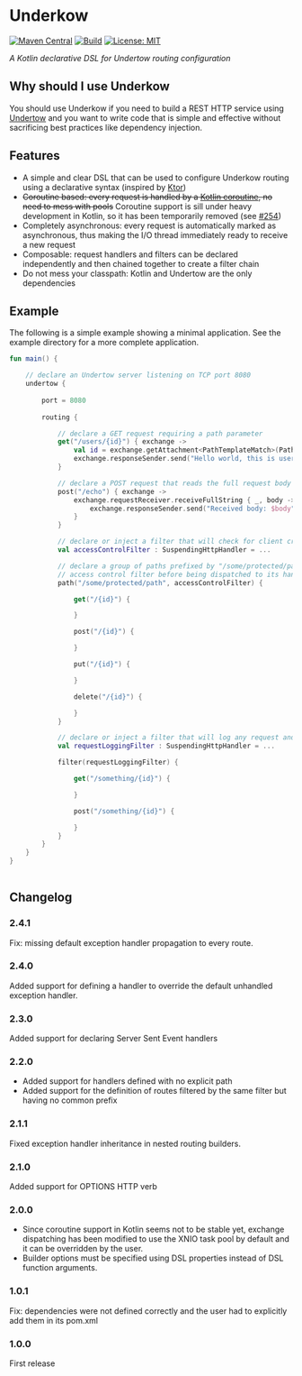# Underkow

[![Maven Central](https://maven-badges.herokuapp.com/maven-central/io.github.xstefanox/underkow/badge.svg)](https://search.maven.org/search?q=a:underkow)
[![Build](https://github.com/xstefanox/underkow/actions/workflows/build.yml/badge.svg)](https://github.com/xstefanox/underkow/actions/workflows/build.yml)
[![License: MIT](https://img.shields.io/badge/License-MIT-informational.svg)](https://opensource.org/licenses/MIT)

_A Kotlin declarative DSL for Undertow routing configuration_

## Why should I use Underkow

You should use Underkow if you need to build a REST HTTP service using [Undertow](http://undertow.io/) and you want to
write code that is simple and effective without sacrificing best practices like dependency injection. 

## Features

* A simple and clear DSL that can be used to configure Underkow routing using a declarative syntax (inspired by [Ktor](https://ktor.io/))
* ~~Coroutine based: every request is handled by a [Kotlin coroutine](https://kotlinlang.org/docs/reference/coroutines-overview.html), no need to mess with pools~~ Coroutine support is sill under heavy development in Kotlin, so it has been temporarily removed (see [#254](https://github.com/Kotlin/kotlinx.coroutines/issues/254))
* Completely asynchronous: every request is automatically marked as asynchronous, thus making the I/O thread immediately ready to receive a new request
* Composable: request handlers and filters can be declared independently and then chained together to create a filter chain
* Do not mess your classpath: Kotlin and Undertow are the only dependencies

## Example

The following is a simple example showing a minimal application. See the example directory for a more complete application.

```kotlin
fun main() {

    // declare an Undertow server listening on TCP port 8080
    undertow {
    
        port = 8080
        
        routing {

            // declare a GET request requiring a path parameter
            get("/users/{id}") { exchange ->
                val id = exchange.getAttachment<PathTemplateMatch>(PathTemplateMatch.ATTACHMENT_KEY).parameters["id"]
                exchange.responseSender.send("Hello world, this is user $id")
            }

            // declare a POST request that reads the full request body into a variable
            post("/echo") { exchange ->
                exchange.requestReceiver.receiveFullString { _, body ->
                    exchange.responseSender.send("Received body: $body")
                }
            }

            // declare or inject a filter that will check for client credentials
            val accessControlFilter : SuspendingHttpHandler = ...

            // declare a group of paths prefixed by "/some/protected/path": each incoming request will be passed to the
            // access control filter before being dispatched to its handler
            path("/some/protected/path", accessControlFilter) {

                get("/{id}") {

                }

                post("/{id}") {

                }

                put("/{id}") {

                }

                delete("/{id}") {

                }
            }

            // declare or inject a filter that will log any request and response
            val requestLoggingFilter : SuspendingHttpHandler = ...

            filter(requestLoggingFilter) {

                get("/something/{id}") {

                }

                post("/something/{id}") {

                }
            }
        }
    }
}
   

```

## Changelog

### 2.4.1

Fix: missing default exception handler propagation to every route.

### 2.4.0

Added support for defining a handler to override the default unhandled exception handler.

### 2.3.0

Added support for declaring Server Sent Event handlers

### 2.2.0

* Added support for handlers defined with no explicit path
* Added support for the definition of routes filtered by the same filter but having no common prefix

### 2.1.1

Fixed exception handler inheritance in nested routing builders.

### 2.1.0

Added support for OPTIONS HTTP verb

### 2.0.0

* Since coroutine support in Kotlin seems not to be stable yet, exchange dispatching has been modified to use the XNIO task pool by default and it can be overridden by the user.
* Builder options must be specified using DSL properties instead of DSL function arguments.

### 1.0.1

Fix: dependencies were not defined correctly and the user had to explicitly add them in its pom.xml

### 1.0.0

First release
